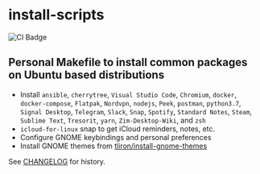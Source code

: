 # install-scripts

![CI Badge](https://github.com/iancleary/install-scripts/workflows/CI/badge.svg)

## Personal Makefile to install common packages on Ubuntu based distributions

- Install `ansible`, `cherrytree`, `Visual Studio Code`, `Chromium`, `docker`, `docker-compose`, `Flatpak`, `Nordvpn`, `nodejs`, `Peek`, `postman`, `python3.7`, `Signal Desktop`, `Telegram`, `Slack`, `Snap`, `Spotify`, `Standard Notes`, `Steam`, `Sublime Text`, `Tresorit`, `yarn`, `Zim-Desktop-Wiki`,  and `zsh`
- `icloud-for-linux` snap to get iCloud reminders, notes, etc.
- Configure GNOME keybindings and personal preferences
- Install GNOME themes from [tliron/install-gnome-themes](https://github.com/tliron/install-gnome-themes)

See [CHANGELOG](CHANGELOG.md) for history.
